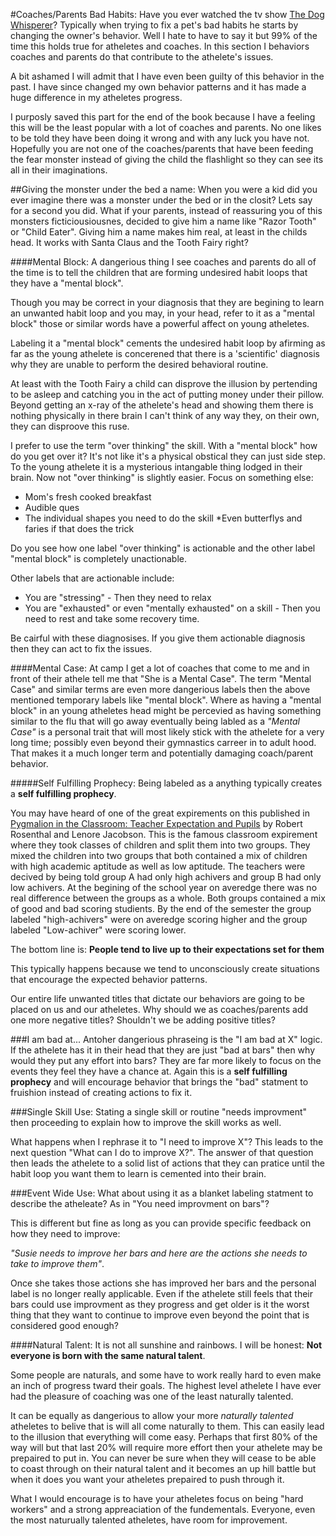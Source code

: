 #Coaches/Parents Bad Habits:
Have you ever watched the tv show [The Dog Whisperer](http://www.cesarsway.com/channel/dog-whisperer-tv)? Typically when trying to fix a pet's bad habits he starts by changing the owner's behavior. Well I hate to have to say it but 99% of the time this holds true for atheletes and coaches. In this section I behaviors coaches and parents do that contribute to the athelete's issues. 

A bit ashamed I will admit that I have even been guilty of this behavior in the past. I have since changed my own behavior patterns and it has made a huge difference in my atheletes progress.

I purposly saved this part for the end of the book because I have a feeling this will be the least popular with a lot of coaches and parents. No one likes to be told they have been doing it wrong and with any luck you have not. Hopefully you are not one of the coaches/parents that have been feeding the fear monster instead of giving the child the flashlight so they can see its all in their imaginations.


##Giving the monster under the bed a name:
When you were a kid did you ever imagine there was a monster under the bed or in the closit? Lets say for a second you did. What if your parents, instead of reassuring you of this monsters ficticiousiousnes, decided to give him a name like "Razor Tooth" or "Child Eater". Giving him a name makes him real, at least in the childs head. It works with Santa Claus and the Tooth Fairy right?

####Mental Block:
A dangerious thing I see coaches and parents do all of the time is to tell the children that are forming undesired habit loops that they have a "mental block". 

Though you may be correct in your diagnosis that they are begining to learn an unwanted habit loop and you may, in your head, refer to it as a "mental block" those or similar words have a powerful affect on young atheletes.

Labeling it a "mental block" cements the undesired habit loop by afirming as far as the young athelete is concerened that there is a 'scientific' diagnosis why they are unable to perform the desired behavioral routine.


At least with the Tooth Fairy a child can disprove the illusion by pertending to be asleep and catching you in the act of putting money under their pillow. Beyond getting an x-ray of the athelete's head and showing them there is nothing physically in there brain I can't think of any way they, on their own, they can disproove this ruse. 

I prefer to use the term "over thinking" the skill. With a "mental block" how do you get over it? It's not like it's a physical obstical they can just side step. To the young athelete it is a mysterious intangable thing lodged in their brain. Now not "over thinking" is slightly easier. Focus on something else:

* Mom's fresh cooked breakfast
* Audible ques
* The individual shapes you need to do the skill
*Even butterflys and faries if that does the trick

Do you see how one label "over thinking" is actionable and the other label "mental block" is completely unactionable. 

Other labels that are actionable include:

* You are "stressing" - Then they need to relax
* You are "exhausted" or even "mentally exhausted" on a skill - Then you need to rest and take some recovery time.

Be cairful with these diagnosises. If you give them actionable diagnosis then they can act to fix the issues.

####Mental Case:
At camp I get a lot of coaches that come to me and in front of their athele tell me that "She is a Mental Case". The term  "Mental Case" and similar terms are even more dangerious labels then the above mentioned temporary labels like "mental block". Where as having a "mental block" in an young atheletes head might be percevied as having something similar to the flu that will go away eventually being labled as a _"Mental Case"_ is a personal trait that will most likely stick with the athelete for a very long time; possibly even beyond their gymnastics carreer in to adult hood. That makes it a much longer term and potentially damaging coach/parent behavior.


#####Self Fulfilling Prophecy:
Being labeled as a anything typically creates a **self fulfilling prophecy**. 

You may have heard of one of the great expirements on this published in [Pygmalion in the Classroom: Teacher Expectation and Pupils](http://www.amazon.com/gp/product/1904424066?ie=UTF8&tag=ride2shoot-20&linkCode=as2&camp=1789&creative=9325&creativeASIN=1904424066) by  Robert Rosenthal and Lenore Jacobson. This is the famous classroom expirement where they took classes of children and split them into two groups. They mixed the children into two groups that both contained a mix of children with high academic aptitude as well as low aptitude. The teachers were decived by being told group A had only high achivers and group B had only low achivers. At the begining of the school year on averedge there was no real difference between the groups as a whole. Both groups contained a mix of good and bad scoring studients. By the end of the semester the group labeled "high-achivers" were on averedge scoring higher and the group labeled "Low-achiver" were scoring lower.

The bottom line is: 
**People tend to live up to their expectations set for them** 

This typically happens because we tend to unconsciously create situations that encourage the expected behavior patterns.

Our entire life unwanted titles that dictate our behaviors are going to be placed on us and our atheletes. Why should we as coaches/parents add one more negative titles? Shouldn't we be adding positive titles?




###I am bad at... 
Antoher dangerious phraseing is the "I am bad at X" logic. If the athelete has it in their head that they are just "bad at bars" then why would they put any effort into bars? They are far more likely to focus on the events they feel they have a chance at. Again this is a **self fulfilling prophecy** and will encourage behavior that brings the "bad" statment to fruishion instead of creating actions to fix it. 

###Single Skill Use:
Stating a single skill or routine "needs improvment" then proceeding to explain how to improve the skill works as well. 

What happens when I rephrase it to "I need to improve X"? This leads to the next question "What can I do to improve X?". The answer of that question then leads the athelete to a solid list of actions that they can pratice until the habit loop you want them to learn is cemented into their brain.


###Event Wide Use:
What about using it as a blanket labeling statment to describe the atheleate? As in "You need improvment on bars"? 

This is different but fine as long as you can provide specific feedback on how they need to improve:

_"Susie needs to improve her bars and here are the actions she needs to take to improve them"_.

Once she takes those actions she has improved her bars and the personal label is no longer really applicable. Even if the athelete still feels that their bars could use improvment as they progress and get older is it the worst thing that they want to continue to improve even beyond the point that is considered good enough?

####Natural Talent:
It is not all sunshine and rainbows. I will be honest:  **Not everyone is born with the same natural talent**. 

Some people are naturals, and some have to work really hard to even make an inch of progress tward their goals. The highest level athelete I have ever had the pleasure of coaching was one of the least naturally talented.

It can be equally as dangerious to allow your more _naturally talented_ atheletes to belive that is will all come naturally to them. This can easily lead to the illusion that everything will come easy. Perhaps that first 80% of the way will but that last 20% will require more effort then your athelete may be prepaired to put in. You can never be sure when they will cease to be able to coast through on their natural talent and it becomes an up hill battle but when it does you want your atheletes prepaired to push through it.

What I would encourage is to have your atheletes focus on being "hard workers" and a strong appreaciation of the fundementals. Everyone, even the most naturually talented atheletes, have room for improvement.

